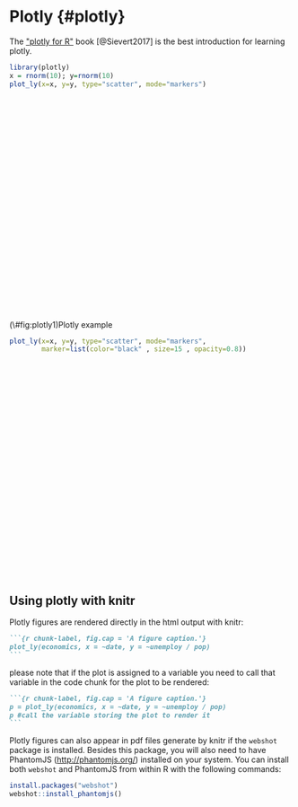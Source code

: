 # Plotly {#plotly}



The ["plotly for R"](https://cpsievert.github.io/plotly_book/) book [@Sievert2017] is the best introduction for
learning plotly.



```r
library(plotly)
x = rnorm(10); y=rnorm(10)
plot_ly(x=x, y=y, type="scatter", mode="markers")
```

<div class="figure">
<!--html_preserve--><div id="htmlwidget-60b43988b2749679a5d3" style="width:326.4px;height:384px;" class="plotly html-widget"></div>
<script type="application/json" data-for="htmlwidget-60b43988b2749679a5d3">{"x":{"visdat":{"59e54926a8a8":["function () ","plotlyVisDat"]},"cur_data":"59e54926a8a8","attrs":{"59e54926a8a8":{"x":[-0.0832243185962859,-1.2272013965494,-0.0124274550470548,-0.609831182306448,-1.42342036408001,-0.227496464182484,-0.578422983612338,-1.10238181756855,0.117700157559726,-1.40470862135467],"y":[0.0113208511332098,-0.458939648269686,1.0825412364537,0.571774117187679,-0.260206432232977,-0.438826717560869,1.41394541886509,0.688094180775632,0.940586861141531,2.06074428412423],"mode":"markers","alpha_stroke":1,"sizes":[10,100],"spans":[1,20],"type":"scatter"}},"layout":{"margin":{"b":40,"l":60,"t":25,"r":10},"xaxis":{"domain":[0,1],"automargin":true,"title":[]},"yaxis":{"domain":[0,1],"automargin":true,"title":[]},"hovermode":"closest","showlegend":false},"source":"A","config":{"showSendToCloud":false},"data":[{"x":[-0.0832243185962859,-1.2272013965494,-0.0124274550470548,-0.609831182306448,-1.42342036408001,-0.227496464182484,-0.578422983612338,-1.10238181756855,0.117700157559726,-1.40470862135467],"y":[0.0113208511332098,-0.458939648269686,1.0825412364537,0.571774117187679,-0.260206432232977,-0.438826717560869,1.41394541886509,0.688094180775632,0.940586861141531,2.06074428412423],"mode":"markers","type":"scatter","marker":{"color":"rgba(31,119,180,1)","line":{"color":"rgba(31,119,180,1)"}},"error_y":{"color":"rgba(31,119,180,1)"},"error_x":{"color":"rgba(31,119,180,1)"},"line":{"color":"rgba(31,119,180,1)"},"xaxis":"x","yaxis":"y","frame":null}],"highlight":{"on":"plotly_click","persistent":false,"dynamic":false,"selectize":false,"opacityDim":0.2,"selected":{"opacity":1},"debounce":0},"shinyEvents":["plotly_hover","plotly_click","plotly_selected","plotly_relayout","plotly_brushed","plotly_brushing","plotly_clickannotation","plotly_doubleclick","plotly_deselect","plotly_afterplot","plotly_sunburstclick"],"base_url":"https://plot.ly"},"evals":[],"jsHooks":[]}</script><!--/html_preserve-->
<p class="caption">(\#fig:plotly1)Plotly example</p>
</div>


```r
plot_ly(x=x, y=y, type="scatter", mode="markers",
        marker=list(color="black" , size=15 , opacity=0.8))
```

<!--html_preserve--><div id="htmlwidget-c3fff49c80ab97d2f86d" style="width:326.4px;height:384px;" class="plotly html-widget"></div>
<script type="application/json" data-for="htmlwidget-c3fff49c80ab97d2f86d">{"x":{"visdat":{"59e517c9711d":["function () ","plotlyVisDat"]},"cur_data":"59e517c9711d","attrs":{"59e517c9711d":{"x":[-0.0832243185962859,-1.2272013965494,-0.0124274550470548,-0.609831182306448,-1.42342036408001,-0.227496464182484,-0.578422983612338,-1.10238181756855,0.117700157559726,-1.40470862135467],"y":[0.0113208511332098,-0.458939648269686,1.0825412364537,0.571774117187679,-0.260206432232977,-0.438826717560869,1.41394541886509,0.688094180775632,0.940586861141531,2.06074428412423],"mode":"markers","marker":{"color":"black","size":15,"opacity":0.8},"alpha_stroke":1,"sizes":[10,100],"spans":[1,20],"type":"scatter"}},"layout":{"margin":{"b":40,"l":60,"t":25,"r":10},"xaxis":{"domain":[0,1],"automargin":true,"title":[]},"yaxis":{"domain":[0,1],"automargin":true,"title":[]},"hovermode":"closest","showlegend":false},"source":"A","config":{"showSendToCloud":false},"data":[{"x":[-0.0832243185962859,-1.2272013965494,-0.0124274550470548,-0.609831182306448,-1.42342036408001,-0.227496464182484,-0.578422983612338,-1.10238181756855,0.117700157559726,-1.40470862135467],"y":[0.0113208511332098,-0.458939648269686,1.0825412364537,0.571774117187679,-0.260206432232977,-0.438826717560869,1.41394541886509,0.688094180775632,0.940586861141531,2.06074428412423],"mode":"markers","marker":{"color":"black","size":15,"opacity":0.8,"line":{"color":"rgba(31,119,180,1)"}},"type":"scatter","error_y":{"color":"rgba(31,119,180,1)"},"error_x":{"color":"rgba(31,119,180,1)"},"line":{"color":"rgba(31,119,180,1)"},"xaxis":"x","yaxis":"y","frame":null}],"highlight":{"on":"plotly_click","persistent":false,"dynamic":false,"selectize":false,"opacityDim":0.2,"selected":{"opacity":1},"debounce":0},"shinyEvents":["plotly_hover","plotly_click","plotly_selected","plotly_relayout","plotly_brushed","plotly_brushing","plotly_clickannotation","plotly_doubleclick","plotly_deselect","plotly_afterplot","plotly_sunburstclick"],"base_url":"https://plot.ly"},"evals":[],"jsHooks":[]}</script><!--/html_preserve-->

## Using plotly with knitr

Plotly figures are rendered directly in the html output with knitr:

````markdown
```{r chunk-label, fig.cap = 'A figure caption.'}
plot_ly(economics, x = ~date, y = ~unemploy / pop)
```
````

please note that if the plot is assigned to a variable you need to call that variable in the code chunk for the plot to be rendered:


````markdown
```{r chunk-label, fig.cap = 'A figure caption.'}
p = plot_ly(economics, x = ~date, y = ~unemploy / pop)
p #call the variable storing the plot to render it
```
````

Plotly figures can also appear in pdf files generate by knitr if the `webshot` package is installed. Besides this package, you will also need to have PhantomJS (http://phantomjs.org/) installed on your system. You can install both `webshot` and PhantomJS from within R with the following commands:


```r
install.packages("webshot")
webshot::install_phantomjs()
```


